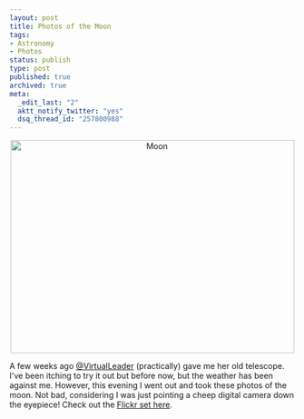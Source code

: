 ```yaml
---
layout: post
title: Photos of the Moon
tags:
- Astronomy
- Photos
status: publish
type: post
published: true
archived: true
meta:
  _edit_last: "2"
  aktt_notify_twitter: "yes"
  dsq_thread_id: "257800988"
---
```

<p class="alignc" style="text-align: center;"><a title="Moon by craig552uk, on Flickr" href="http://www.flickr.com/photos/craig552uk/3895222947/"><img class="aligncenter" src="http://farm4.static.flickr.com/3568/3895222947_256b4f8ce9.jpg" alt="Moon" width="500" height="375" /></a></p>
A few weeks ago <a href="http://twitter.com/virtualleader">@VirtualLeader</a> (practically) gave me her old telescope. I've been itching to try it out but before now, but the weather has been against me. However, this evening I went out and took these photos of the moon. Not bad, considering I was just pointing a cheep digital camera down the eyepiece! Check out the <a href="http://www.flickr.com/photos/craig552uk/sets/72157622281255678/">Flickr set here</a>.
